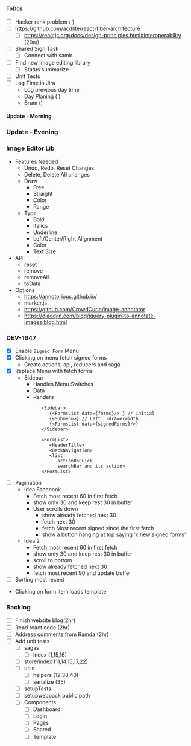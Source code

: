 #### ToDos
- [ ] Hacker rank problem ( )
- [ ] https://github.com/acdlite/react-fiber-architecture
  - [ ] https://reactjs.org/docs/design-principles.html#interoperability (20m)
- [ ] Shared Sign Task
   - [ ] Connect with samir
- [ ] Find new Image editing library
   - [ ] Status summarize
- [ ] Unit Tests
- [ ] Log Time in Jira
   - Log previous day time
   - Day Planing ( )
   - Srum ()

#### Update - Morning 

### Update - Evening

### Image Editor Lib
- Features Needed
   - Undo, Redo, Reset Changes
   - Delete, Delete All changes
   - Draw
      - Free
      - Straight
      - Color
      - Range
   - Type
      - Bold
      - Italics
      - Underline
      - Left/Center/Right Alignment
      - Color
      - Text Size
- API
   - reset
   - remove
   - removeAll
   - toData
- Options
   - https://annotorious.github.io/
   - marker.js
   - https://github.com/CrowdCurio/image-annotator
   - https://djaodjin.com/blog/jquery-plugin-to-annotate-images.blog.html


### DEV-1647
- [x] Enable `Signed Form` Menu
- [x] Clicking on menu fetch signed forms
   - Create actions, api, reducers and saga
- [x] Replace Menu with fetch forms
   - Sidebar
      - Handles Menu Switches
      - Data
      - Renders
         ```
            <Sidebar>
               {<FormsList data={forms}/> } // initial
               {<Submenu>} // Left: -drawerwidth
               {<FormsList data={signedForms}/>}
            </Sidebar>

            <FormList>
               <HeaderTitle>
               <BackNavigation>
               <list 
                  actionOnCLick 
                  searchBar and its action>
            </FormList>
         ```
- [ ] Pagination
   - Idea Facebook
      - Fetch most recent 60 in first fetch
      - show only 30 and keep rest 30 in buffer
      - User scrolls down
         - show already fetched next 30
         - fetch next 30
         - fetch Most recent signed since the first fetch
         - show a button hanging at top saying 'x new signed forms'
   - Idea 2
      - Fetch most recent 60 in first fetch
      - show only 30 and keep rest 30 in buffer
      - scroll to bottom
      - show already fetched next 30
      - fetch most recent 90 and update buffer
- [ ] Sorting most recent
- Clicking on form item loads template

### Backlog
- [ ] Finish website blog(2hr)
- [ ] Read react code (2hr)
- [ ] Address comments from Ramda (2hr)
- [ ] Add unit tests
   - [ ] sagas
      - [ ] index (1,15,16)
   - [ ] store/index (11,14,15,17,22)
   - [ ] utils
      - [ ] helpers (12,38,40)
      - [ ] serialize (35)
   - [ ] setupTests
   - [ ] setupwebpack public path
   - [ ] Components
      - [ ] Dashboard
      - [ ] Login
      - [ ] Pages
      - [ ] Shared
      - [ ] Template
